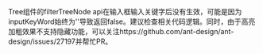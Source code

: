 Tree组件的filterTreeNode api在输入框输入关键字后没有生效，可能是因为inputKeyWord始终为''导致返回false。建议检查相关代码逻辑。同时，由于高亮加粗效果不支持隐藏功能，可以关注https://github.com/ant-design/ant-design/issues/27197并帮忙PR。
